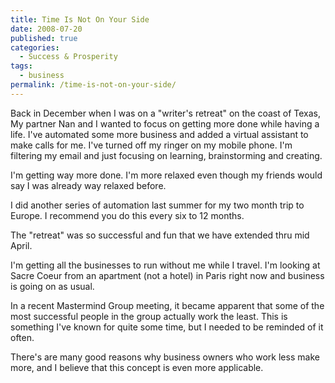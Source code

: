 ```yaml
---
title: Time Is Not On Your Side
date: 2008-07-20
published: true
categories:
  - Success & Prosperity
tags:
  - business
permalink: /time-is-not-on-your-side/
---
```

Back in December when I was on a "writer's retreat" on the coast of Texas, My partner Nan and I wanted to focus on getting more done while having a life.  I've automated some more business and added a virtual assistant to make calls for me.  I've turned off my ringer on my mobile phone.  I'm filtering my email and just focusing on learning, brainstorming and creating.

I'm getting way more done.  I'm more relaxed even though my friends would say I was already way relaxed before.

I did another series of automation last summer for my two month trip to Europe.  I recommend you do this every  six to 12 months.

The "retreat" was so successful and fun that we have extended thru mid April.

I'm getting all the businesses to run without me while I travel.  I'm looking at Sacre Coeur from an apartment (not a hotel) in Paris right now and business is going on as usual.

In a recent Mastermind Group meeting, it became apparent that some of the most successful people in the group actually work the least. This is something I've known for quite some time, but I needed to be reminded of it often.

There's are many good reasons why business owners who work less make more, and I believe that this concept is even more applicable.